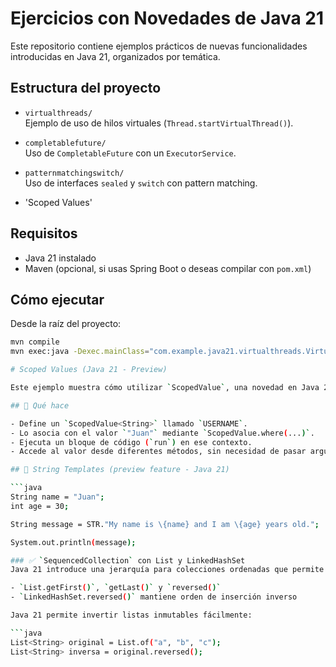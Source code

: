 # Ejercicios con Novedades de Java 21

Este repositorio contiene ejemplos prácticos de nuevas funcionalidades introducidas en Java 21, organizados por temática.

## Estructura del proyecto

- `virtualthreads/`  
  Ejemplo de uso de hilos virtuales (`Thread.startVirtualThread()`).

- `completablefuture/`  
  Uso de `CompletableFuture` con un `ExecutorService`.

- `patternmatchingswitch/`  
  Uso de interfaces `sealed` y `switch` con pattern matching.
  
-  'Scoped Values'

## Requisitos

- Java 21 instalado
- Maven (opcional, si usas Spring Boot o deseas compilar con `pom.xml`)

## Cómo ejecutar

Desde la raíz del proyecto:

```bash
mvn compile
mvn exec:java -Dexec.mainClass="com.example.java21.virtualthreads.VirtualThreadsExample"

# Scoped Values (Java 21 - Preview)

Este ejemplo muestra cómo utilizar `ScopedValue`, una novedad en Java 21 (en fase preview), para pasar información a métodos sin usar parámetros ni variables de contexto como `ThreadLocal`.

## 🧪 Qué hace

- Define un `ScopedValue<String>` llamado `USERNAME`.
- Lo asocia con el valor `"Juan"` mediante `ScopedValue.where(...)`.
- Ejecuta un bloque de código (`run`) en ese contexto.
- Accede al valor desde diferentes métodos, sin necesidad de pasar argumentos.

## 🧪 String Templates (preview feature - Java 21)

```java
String name = "Juan";
int age = 30;

String message = STR."My name is \{name} and I am \{age} years old.";

System.out.println(message);

### ✅ `SequencedCollection` con List y LinkedHashSet
Java 21 introduce una jerarquía para colecciones ordenadas que permite acceder al primer y último elemento, así como invertir el orden.

- `List.getFirst()`, `getLast()` y `reversed()`
- `LinkedHashSet.reversed()` mantiene orden de inserción inverso

Java 21 permite invertir listas inmutables fácilmente:

```java
List<String> original = List.of("a", "b", "c");
List<String> inversa = original.reversed();